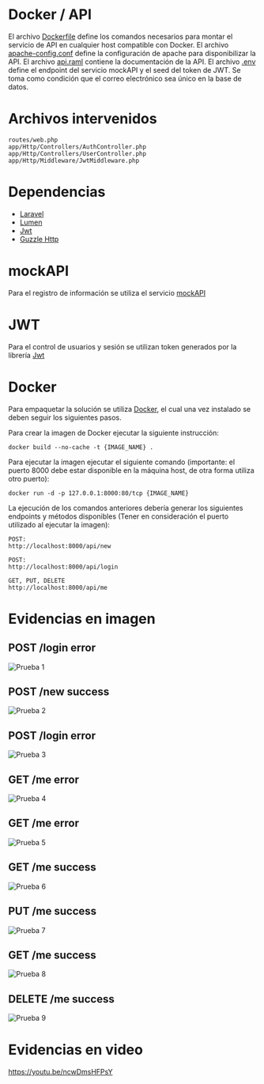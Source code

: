 # Docker / API

El archivo [Dockerfile](Dockerfile) define los comandos necesarios para montar el servicio de API en cualquier host compatible con Docker.
El archivo [apache-config.conf](apache-config.conf) define la configuración de apache para disponibilizar la API.
El archivo [api.raml](api.raml) contiene la documentación de la API.
El archivo [.env](.env) define el endpoint del servicio mockAPI y el seed del token de JWT.
Se toma como condición que el correo electrónico sea único en la base de datos.


# Archivos intervenidos

```
routes/web.php
app/Http/Controllers/AuthController.php
app/Http/Controllers/UserController.php
app/Http/Middleware/JwtMiddleware.php
```

# Dependencias

- [Laravel](https://laravel.com/)
- [Lumen](https://lumen.laravel.com/)
- [Jwt](https://jwt.io/)
- [Guzzle Http](http://docs.guzzlephp.org/en/stable/)

# mockAPI

Para el registro de información se utiliza el servicio [mockAPI](https://www.mockapi.io/)

# JWT

Para el control de usuarios y sesión se utilizan token generados por la librería [Jwt](https://jwt.io/)

# Docker

Para empaquetar la solución se utiliza [Docker](https://www.docker.com/), el cual una vez instalado se deben seguir los siguientes pasos.

Para crear la imagen de Docker ejecutar la siguiente instrucción:

```
docker build --no-cache -t {IMAGE_NAME} .
```

Para ejecutar la imagen ejecutar el siguiente comando (importante: el puerto 8000 debe estar disponible en la máquina host, de otra forma utiliza otro puerto):

```
docker run -d -p 127.0.0.1:8000:80/tcp {IMAGE_NAME}
```

La ejecución de los comandos anteriores debería generar los siguientes endpoints y métodos disponibles (Tener en consideración el puerto utilizado al ejecutar la imagen):

```
POST:
http://localhost:8000/api/new

POST:
http://localhost:8000/api/login

GET, PUT, DELETE
http://localhost:8000/api/me

```

# Evidencias en imagen

## POST /login error

![Prueba 1](https://s3.amazonaws.com/elasticbeanstalk-us-east-1-122864340064/test_01.png "POST /login error")

## POST /new success

![Prueba 2](https://s3.amazonaws.com/elasticbeanstalk-us-east-1-122864340064/test_02.png "POST /new success")

## POST /login error

![Prueba 3](https://s3.amazonaws.com/elasticbeanstalk-us-east-1-122864340064/test_03.png "POST /login error")

## GET /me error

![Prueba 4](https://s3.amazonaws.com/elasticbeanstalk-us-east-1-122864340064/test_04.png "GET /me error")

## GET /me error

![Prueba 5](https://s3.amazonaws.com/elasticbeanstalk-us-east-1-122864340064/test_05.png "GET /me error")

## GET /me success

![Prueba 6](https://s3.amazonaws.com/elasticbeanstalk-us-east-1-122864340064/test_06.png "GET /me success")

## PUT /me success

![Prueba 7](https://s3.amazonaws.com/elasticbeanstalk-us-east-1-122864340064/test_07.png "PUT /me success")

## GET /me success

![Prueba 8](https://s3.amazonaws.com/elasticbeanstalk-us-east-1-122864340064/test_08.png "GET /me success")

## DELETE /me success

![Prueba 9](https://s3.amazonaws.com/elasticbeanstalk-us-east-1-122864340064/test_09.png "DELETE /me success")

# Evidencias en video

https://youtu.be/ncwDmsHFPsY
